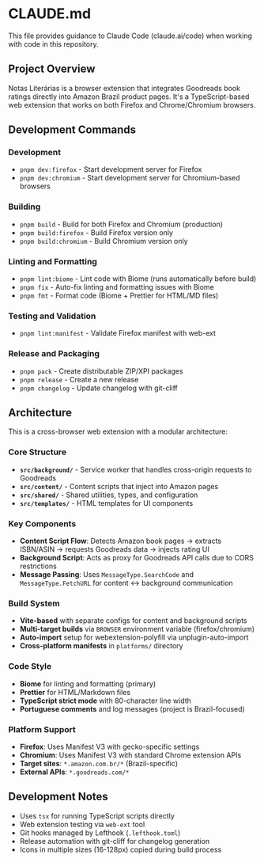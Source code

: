 # CLAUDE.md

This file provides guidance to Claude Code (claude.ai/code) when working with
code in this repository.

## Project Overview

Notas Literárias is a browser extension that integrates Goodreads book ratings
directly into Amazon Brazil product pages. It's a TypeScript-based web extension
that works on both Firefox and Chrome/Chromium browsers.

## Development Commands

### Development

- `pnpm dev:firefox` - Start development server for Firefox
- `pnpm dev:chromium` - Start development server for Chromium-based browsers

### Building

- `pnpm build` - Build for both Firefox and Chromium (production)
- `pnpm build:firefox` - Build Firefox version only
- `pnpm build:chromium` - Build Chromium version only

### Linting and Formatting

- `pnpm lint:biome` - Lint code with Biome (runs automatically before build)
- `pnpm fix` - Auto-fix linting and formatting issues with Biome
- `pnpm fmt` - Format code (Biome + Prettier for HTML/MD files)

### Testing and Validation

- `pnpm lint:manifest` - Validate Firefox manifest with web-ext

### Release and Packaging

- `pnpm pack` - Create distributable ZIP/XPI packages
- `pnpm release` - Create a new release
- `pnpm changelog` - Update changelog with git-cliff

## Architecture

This is a cross-browser web extension with a modular architecture:

### Core Structure

- **`src/background/`** - Service worker that handles cross-origin requests to
  Goodreads
- **`src/content/`** - Content scripts that inject into Amazon pages
- **`src/shared/`** - Shared utilities, types, and configuration
- **`src/templates/`** - HTML templates for UI components

### Key Components

- **Content Script Flow**: Detects Amazon book pages → extracts ISBN/ASIN →
  requests Goodreads data → injects rating UI
- **Background Script**: Acts as proxy for Goodreads API calls due to CORS
  restrictions
- **Message Passing**: Uses `MessageType.SearchCode` and `MessageType.FetchURL`
  for content ↔ background communication

### Build System

- **Vite-based** with separate configs for content and background scripts
- **Multi-target builds** via `BROWSER` environment variable (firefox/chromium)
- **Auto-import** setup for webextension-polyfill via unplugin-auto-import
- **Cross-platform manifests** in `platforms/` directory

### Code Style

- **Biome** for linting and formatting (primary)
- **Prettier** for HTML/Markdown files
- **TypeScript strict mode** with 80-character line width
- **Portuguese comments** and log messages (project is Brazil-focused)

### Platform Support

- **Firefox**: Uses Manifest V3 with gecko-specific settings
- **Chromium**: Uses Manifest V3 with standard Chrome extension APIs
- **Target sites**: `*.amazon.com.br/*` (Brazil-specific)
- **External APIs**: `*.goodreads.com/*`

## Development Notes

- Uses `tsx` for running TypeScript scripts directly
- Web extension testing via `web-ext` tool
- Git hooks managed by Lefthook (`.lefthook.toml`)
- Release automation with git-cliff for changelog generation
- Icons in multiple sizes (16-128px) copied during build process
